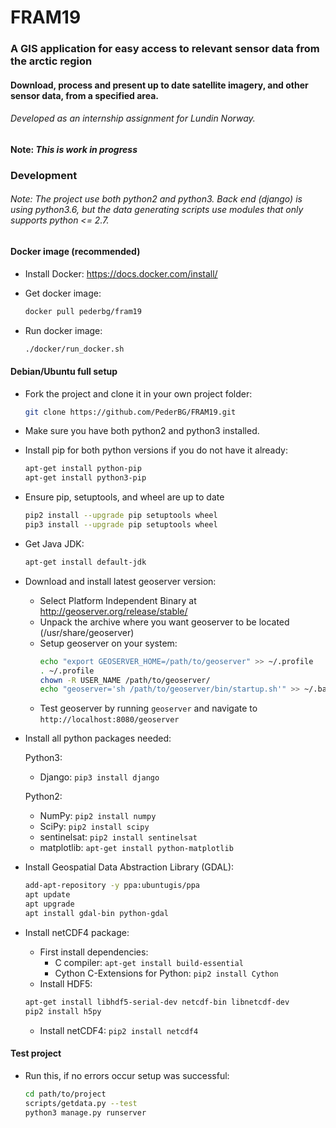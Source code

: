 # FRAM19

### A GIS application for easy access to relevant sensor data from the arctic region
 
####  Download, process and present up to date satellite imagery, and other sensor data, from a specified area.

###### Developed as an internship assignment for Lundin Norway.

#### Note: *This is work in progress*

### Development

###### Note: The project use both python2 and python3. Back end (django) is using python3.6, but the data generating scripts use modules that only supports python <= 2.7.

#### Docker image (recommended)
- Install Docker: https://docs.docker.com/install/

- Get docker image:
  ```sh
  docker pull pederbg/fram19
  ```
  
- Run docker image:
  ```sh
  ./docker/run_docker.sh
  ```

#### Debian/Ubuntu full setup

- Fork the project and clone it in your own project folder:
  ```sh
  git clone https://github.com/PederBG/FRAM19.git
  ```
- Make sure you have both python2 and python3 installed.

- Install pip for both python versions if you do not have it already:
  ```sh
  apt-get install python-pip
  apt-get install python3-pip
  ```
- Ensure pip, setuptools, and wheel are up to date
  ```sh
  pip2 install --upgrade pip setuptools wheel
  pip3 install --upgrade pip setuptools wheel
  ```
- Get Java JDK:
  ```sh
  apt-get install default-jdk
  ```
- Download and install latest geoserver version:
  - Select Platform Independent Binary at http://geoserver.org/release/stable/
  - Unpack the archive where you want geoserver to be located (/usr/share/geoserver)
  - Setup geoserver on your system:
      ```sh
      echo "export GEOSERVER_HOME=/path/to/geoserver" >> ~/.profile
      . ~/.profile
      chown -R USER_NAME /path/to/geoserver/
      echo "geoserver='sh /path/to/geoserver/bin/startup.sh'" >> ~/.bashrc && source ~/.bashrc
      ```
  - Test geoserver by running `geoserver` and navigate to `http://localhost:8080/geoserver`
- Install all python packages needed:

  Python3:
  - Django: `pip3 install django`

  Python2:
  - NumPy: `pip2 install numpy`
  - SciPy: `pip2 install scipy`
  - sentinelsat: `pip2 install sentinelsat`
  - matplotlib: `apt-get install python-matplotlib`
  
- Install Geospatial Data Abstraction Library (GDAL):
    ```sh
  add-apt-repository -y ppa:ubuntugis/ppa
  apt update 
  apt upgrade
  apt install gdal-bin python-gdal
  ```

- Install netCDF4 package:
  - First install dependencies:
    - C compiler: `apt-get install build-essential`
    - Cython C-Extensions for Python: `pip2 install Cython`
  - Install HDF5:
  ```sh
  apt-get install libhdf5-serial-dev netcdf-bin libnetcdf-dev
  pip2 install h5py
  ```
    - Install netCDF4: `pip2 install netcdf4`
    

#### Test project

- Run this, if no errors occur setup was successful:
  ```sh
  cd path/to/project
  scripts/getdata.py --test
  python3 manage.py runserver
  ```

